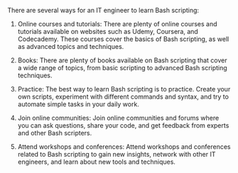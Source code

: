 There are several ways for an IT engineer to learn Bash scripting:

1. Online courses and tutorials: There are plenty of online courses and tutorials available on websites such as Udemy, Coursera, and Codecademy. These courses cover the basics of Bash scripting, as well as advanced topics and techniques.

2. Books: There are plenty of books available on Bash scripting that cover a wide range of topics, from basic scripting to advanced Bash scripting techniques.

3. Practice: The best way to learn Bash scripting is to practice. Create your own scripts, experiment with different commands and syntax, and try to automate simple tasks in your daily work.

4. Join online communities: Join online communities and forums where you can ask questions, share your code, and get feedback from experts and other Bash scripters.

5. Attend workshops and conferences: Attend workshops and conferences related to Bash scripting to gain new insights, network with other IT engineers, and learn about new tools and techniques.
